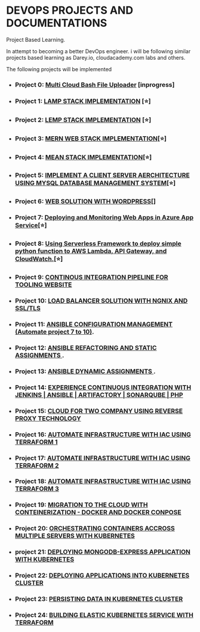 # DEVOPS PROJECTS AND DOCUMENTATIONS
Project Based Learning.

In attempt to becoming a better DevOps engineer. i will be following similar projects based learning as Darey.io, cloudacademy.com labs and others.

The following projects will be implemented

- ### Project 0: [Multi Cloud Bash File Uploader](./project-00/) [inprogress]
- ### Project 1: [LAMP STACK IMPLEMENTATION](./project-01/) [⭐]
- ### Project 2: [LEMP STACK IMPLEMENTATION](./project-02/) [⭐]
- ### Project 3: [MERN WEB STACK IMPLEMENTATION](./project-03/)[⭐]
- ### Project 4: [MEAN STACK IMPLEMENTATION](./project-04)[⭐]
- ### Project 5: [IMPLEMENT A CLIENT SERVER AERCHITECTURE USING MYSQL DATABASE MANAGEMENT SYSTEM](./project-05/)[⭐]
- ### Project 6: [ WEB SOLUTION WITH WORDPRESS](./project-06/)[]
- ### Project 7: [ Deploying and Monitoring Web Apps in Azure App Service](./project-07/)[⭐]
- ### Project 8: [ Using Serverless Framework to deploy simple python function to AWS Lambda, API Gateway, and CloudWatch.](./project-08/)[⭐]
<!-- - ### Project 8: [ LOAD BALANCER SOLUTION WITH APACHE](./project-08) -->
- ### Project 9: [CONTINOUS INTEGRATION PIPELINE FOR TOOLING WEBSITE](./project-09)
- ### Project 10: [ LOAD BALANCER SOLUTION WITH NGNIX AND SSL/TLS](./project-10)
- ### Project 11: [ ANSIBLE CONFIGURATION MANAGEMENT (Automate project 7 to 10)](./project-11).
- ### Project 12: [ ANSIBLE REFACTORING AND STATIC ASSIGNMENTS ](./project-12).
- ### Project 13: [ ANSIBLE DYNAMIC ASSIGNMENTS ](./project-13).
- ### Project 14: [ EXPERIENCE CONTINUOUS INTEGRATION WITH JENKINS | ANSIBLE | ARTIFACTORY | SONARQUBE | PHP](./project-14)
- ### Project 15: [ CLOUD FOR TWO COMPANY USING REVERSE PROXY TECHNOLOGY ](./project-15)
- ### Project 16: [ AUTOMATE INFRASTRUCTURE WITH IAC USING TERRAFORM 1](./project-16)
- ### Project 17: [ AUTOMATE INFRASTRUCTURE WITH IAC USING TERRAFORM 2](./project-17)
- ### Project 18: [ AUTOMATE INFRASTRUCTURE WITH IAC USING TERRAFORM 3](./project-18)
- ### Project 19: [ MIGRATION TO THE CLOUD WITH CONTEINERIZATION  - DOCKER AND DOCKER CONPOSE](./project-19)
- ### Project 20: [ ORCHESTRATING CONTAINERS ACCROSS MULTIPLE SERVERS WITH KUBERNETES](./project-20)
- ### project 21: [ DEPLOYING MONGODB-EXPRESS APPLICATION WITH KUBERNETES](./project-21)
- ### Project 22: [ DEPLOYING APPLICATIONS INTO KUBERNETES CLUSTER](./project-22)
- ### Project 23: [PERSISTING DATA IN KUBERNETES CLUSTER](./project-23)
- ### Project 24: [ BUILDING ELASTIC KUBERNETES SERVICE WITH TERRAFORM](./project-24)
<!-- - ### More Projects reference: [Azure Cert Project Based](https://github.com/madebygps/projects) -->
